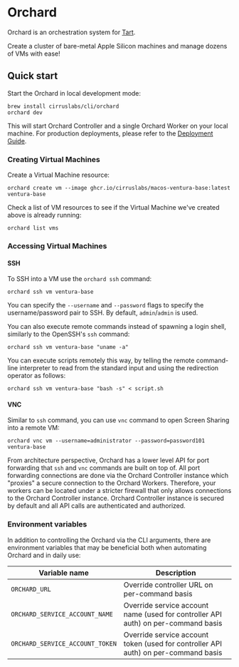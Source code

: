 # Orchard

Orchard is an orchestration system for [Tart](https://github.com/cirruslabs/tart).

Create a cluster of bare-metal Apple Silicon machines and manage dozens of VMs with ease!

## Quick start

Start the Orchard in local development mode:

```shell
brew install cirruslabs/cli/orchard
orchard dev
```

This will start Orchard Controller and a single Orchard Worker on your local machine.
For production deployments, please refer to the [Deployment Guide](./DeploymentGuide.md).

### Creating Virtual Machines

Create a Virtual Machine resource:

```shell
orchard create vm --image ghcr.io/cirruslabs/macos-ventura-base:latest ventura-base
```

Check a list of VM resources to see if the Virtual Machine we've created above is already running: 

```shell
orchard list vms
```

### Accessing Virtual Machines

#### SSH

To SSH into a VM use the `orchard ssh` command:

```shell
orchard ssh vm ventura-base
```

You can specify the `--username` and `--password` flags to specify the username/password pair to SSH. By default, `admin`/`admin` is used.

You can also execute remote commands instead of spawning a login shell, similarly to the OpenSSH's `ssh` command:

```shell
orchard ssh vm ventura-base "uname -a"
```

You can execute scripts remotely this way, by telling the remote command-line interpreter to read from the standard input and using the redirection operator as follows:

```shell
orchard ssh vm ventura-base "bash -s" < script.sh
```

#### VNC

Similar to `ssh` command, you can use `vnc` command to open Screen Sharing into a remote VM:

```shell
orchard vnc vm --username=administrator --password=password101 ventura-base
```

From architecture perspective, Orchard has a lower level API for port forwarding that `ssh` and `vnc` commands are built on top of.
All port forwarding connections are done via the Orchard Controller instance which "proxies" a secure connection to the Orchard Workers.
Therefore, your workers can be located under a stricter firewall that only allows connections to the Orchard Controller instance.
Orchard Controller instance is secured by default and all API calls are authenticated and authorized.

### Environment variables

In addition to controlling the Orchard via the CLI arguments, there are environment variables that may be beneficial both when automating Orchard and in daily use:

| Variable name                   | Description                                                                        |
|---------------------------------|------------------------------------------------------------------------------------|
| `ORCHARD_URL`                   | Override controller URL on per-command basis                                       |
| `ORCHARD_SERVICE_ACCOUNT_NAME`  | Override service account name (used for controller API auth) on per-command basis  |
| `ORCHARD_SERVICE_ACCOUNT_TOKEN` | Override service account token (used for controller API auth) on per-command basis |

